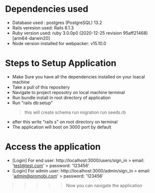 # Dependencies used
  * Database used : postgres (PostgreSQL) 13.2
  * Rails veresion used: Rails 6.1.3
  * Ruby version used:  ruby 3.0.0p0 (2020-12-25 revision 95aff21468) [arm64-darwin20]
  * Node version installed for webpacker: v15.10.0
  
# Steps to Setup Application

  * Make Sure you have all the dependencies installed on your loacal machine
  * Take a pull of this repositery
  * Navigate to project reposotry on local machine terminal
  * Run bundle install in root directory of application
  * Run "rails db:setup"
      > this will create schema
      > run migration
      > run seeds.rb
      > 
  * after this write "rails s" on root directory on terminal
  * The application will boot on 3000 port by default

 # Access the application
  * [Login] For end user: http://localhost:3000/users/sign_in
        > email: 'test@test.com'
        > password: '123456'
  * [Login] For admin user: http://localhost:3000/admin/sign_in
        > email: 'admin@promobi.com'
        > password: '123456'
        
 >>>>> Now you can navigate the application
